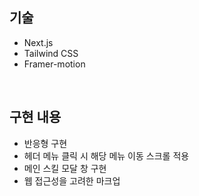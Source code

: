 ## 기술
- Next.js
- Tailwind CSS
- Framer-motion
<br />

## 구현 내용
- 반응형 구현
- 헤더 메뉴 클릭 시 해당 메뉴 이동 스크롤 적용
- 메인 스킬 모달 창 구현
- 웹 접근성을 고려한 마크업
